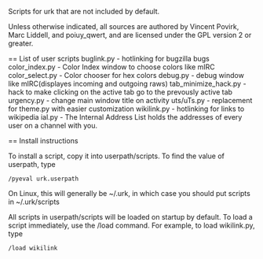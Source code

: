 Scripts for urk that are not included by default.

Unless otherwise indicated, all sources are authored by Vincent Povirk, Marc Liddell, and poiuy_qwert, and are licensed under the GPL version 2 or greater.

== List of user scripts
buglink.py - hotlinking for bugzilla bugs
color_index.py - Color Index window to choose colors like mIRC
color_select.py - Color chooser for hex colors
debug.py - debug window like mIRC(displayes incoming and outgoing raws)
tab_minimize_hack.py - hack to make clicking on the active tab go to the prevously active tab
urgency.py - change main window title on activity
uts/uTs.py - replacement for theme.py with easier customization
wikilink.py - hotlinking for links to wikipedia
ial.py - The Internal Address List holds the addresses of every user on a channel with you. 

== Install instructions

To install a script, copy it into userpath/scripts. To find the value of
userpath, type

    /pyeval urk.userpath

On Linux, this will generally be ~/.urk, in which case you should put scripts in ~/.urk/scripts

All scripts in userpath/scripts will be loaded on startup by default. To load a script immediately, use the /load command. For example, to load wikilink.py, type

    /load wikilink

